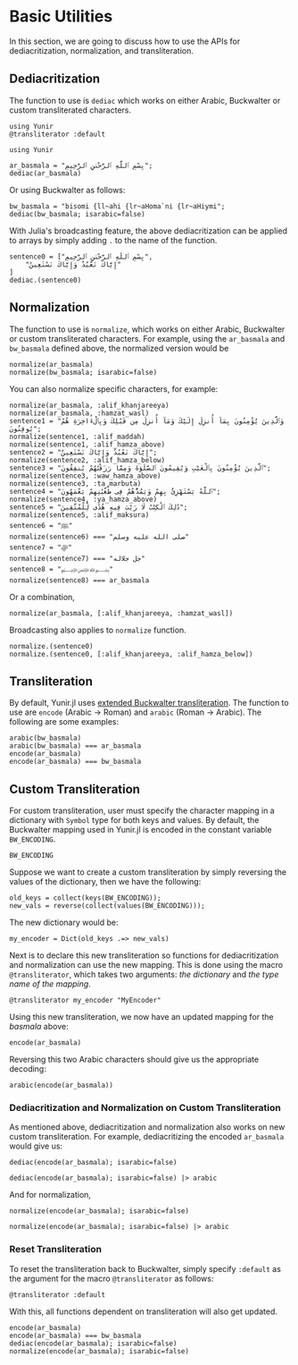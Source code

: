 Basic Utilities
=====
In this section, we are going to discuss how to use the APIs for dediacritization, normalization, and transliteration.
## Dediacritization
The function to use is `dediac` which works on either Arabic, Buckwalter or custom transliterated characters.
```@setup abc
using Yunir
@transliterator :default
```
```@repl abc
using Yunir

ar_basmala = "بِسْمِ ٱللَّهِ ٱلرَّحْمَٰنِ ٱلرَّحِيمِ";
dediac(ar_basmala)
```
Or using Buckwalter as follows:
```@repl abc
bw_basmala = "bisomi {ll~ahi {lr~aHoma`ni {lr~aHiymi";
dediac(bw_basmala; isarabic=false)
```
With Julia's broadcasting feature, the above dediacritization can be applied to arrays by simply adding `.` to the name of the function.
```@repl abc
sentence0 = ["بِسْمِ ٱللَّهِ ٱلرَّحْمَٰنِ ٱلرَّحِيمِ",
    "إِيَّاكَ نَعْبُدُ وَإِيَّاكَ نَسْتَعِينُ"
]
dediac.(sentence0)
```
## Normalization
The function to use is `normalize`, which works on either Arabic, Buckwalter or custom transliterated characters. For example, using the `ar_basmala` and `bw_basmala` defined above, the normalized version would be
```@repl abc
normalize(ar_basmala)
normalize(bw_basmala; isarabic=false)
```
You can also normalize specific characters, for example:
```@repl abc
normalize(ar_basmala, :alif_khanjareeya)
normalize(ar_basmala, :hamzat_wasl)
sentence1 = "وَٱلَّذِينَ يُؤْمِنُونَ بِمَآ أُنزِلَ إِلَيْكَ وَمَآ أُنزِلَ مِن قَبْلِكَ وَبِٱلْءَاخِرَةِ هُمْ يُوقِنُونَ";
normalize(sentence1, :alif_maddah)
normalize(sentence1, :alif_hamza_above)
sentence2 = "إِيَّاكَ نَعْبُدُ وَإِيَّاكَ نَسْتَعِينُ";
normalize(sentence2, :alif_hamza_below)
sentence3 = "ٱلَّذِينَ يُؤْمِنُونَ بِٱلْغَيْبِ وَيُقِيمُونَ ٱلصَّلَوٰةَ وَمِمَّا رَزَقْنَٰهُمْ يُنفِقُونَ";
normalize(sentence3, :waw_hamza_above)
normalize(sentence3, :ta_marbuta)
sentence4 = "ٱللَّهُ يَسْتَهْزِئُ بِهِمْ وَيَمُدُّهُمْ فِى طُغْيَٰنِهِمْ يَعْمَهُونَ";
normalize(sentence4, :ya_hamza_above)
sentence5 = "ذَٰلِكَ ٱلْكِتَٰبُ لَا رَيْبَ فِيهِ هُدًى لِّلْمُتَّقِينَ";
normalize(sentence5, :alif_maksura)
sentence6 = "ﷺ"
normalize(sentence6) === "صلى الله عليه وسلم"
sentence7 = "ﷻ"
normalize(sentence7) === "جل جلاله"
sentence8 = "﷽"
normalize(sentence8) === ar_basmala
```
Or a combination,
```@repl abc
normalize(ar_basmala, [:alif_khanjareeya, :hamzat_wasl])
```
Broadcasting also applies to `normalize` function.
```@repl abc
normalize.(sentence0)
normalize.(sentence0, [:alif_khanjareeya, :alif_hamza_below])
```
## Transliteration
By default, Yunir.jl uses [extended Buckwalter transliteration](https://corpus.quran.com/java/buckwalter.jsp). The function to use are `encode` (Arabic -> Roman) and `arabic` (Roman -> Arabic). The following are some examples:
```@repl abc
arabic(bw_basmala)
arabic(bw_basmala) === ar_basmala
encode(ar_basmala)
encode(ar_basmala) === bw_basmala
```
## Custom Transliteration
For custom transliteration, user must specify the character mapping in a dictionary with `Symbol` type for both keys and values. By default, the Buckwalter mapping used in Yunir.jl is encoded in the constant variable `BW_ENCODING`.
```@repl abc
BW_ENCODING
```
Suppose we want to create a custom transliteration by simply reversing the values of the dictionary, then we have the following:
```@repl abc
old_keys = collect(keys(BW_ENCODING));
new_vals = reverse(collect(values(BW_ENCODING)));
```
The new dictionary would be:
```@repl abc
my_encoder = Dict(old_keys .=> new_vals)
```
Next is to declare this new transliteration so functions for dediacritization and normalization can use the new mapping. This is done using the macro `@transliterator`, which takes two arguments: _the dictionary_ and _the type name of the mapping_.
```@repl abc
@transliterator my_encoder "MyEncoder"
```
Using this new transliteration, we now have an updated mapping for the _basmala_ above:
```@repl abc
encode(ar_basmala)
```
Reversing this two Arabic characters should give us the appropriate decoding:
```@repl abc
arabic(encode(ar_basmala))
```
### Dediacritization and Normalization on Custom Transliteration
As mentioned above, dediacritization and normalization also works on new custom transliteration. For example, dediacritizing the encoded `ar_basmala` would give us:
```@repl abc
dediac(encode(ar_basmala); isarabic=false)

dediac(encode(ar_basmala); isarabic=false) |> arabic
```
And for normalization, 

```@repl abc
normalize(encode(ar_basmala); isarabic=false)

normalize(encode(ar_basmala); isarabic=false) |> arabic
```
### Reset Transliteration
To reset the transliteration back to Buckwalter, simply specify `:default` as the argument for the macro `@transliterator` as follows:
```@repl abc
@transliterator :default
```
With this, all functions dependent on transliteration will also get updated.
```@repl abc
encode(ar_basmala)
encode(ar_basmala) === bw_basmala
dediac(encode(ar_basmala); isarabic=false)
normalize(encode(ar_basmala); isarabic=false)
```

